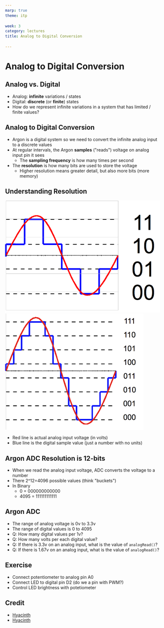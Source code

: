 ```yaml
---
marp: true
theme: itp

week: 3
category: lectures
title: Analog to Digital Conversion

---
```


<!-- headingDivider: 2 -->

# Analog to Digital Conversion

## Analog vs. Digital

* Analog: **infinite** variations / states
* Digital: **discrete** (or **finite**) states
* How do we represent infinite variations in a system that has limited / finite values?

## Analog to Digital Conversion

* Argon is a digital system so we need to convert the infinite analog input to a discrete values
* At regular intervals, the Argon **samples** ("reads") voltage on analog input pin it sees 
  - The **sampling frequency** is how many times per second
* The **resolution** is how many bits are used to store the voltage
    - Higher resolution means greater detail, but also more bits (more memory)

## Understanding Resolution

<img src="lecture_adc.assets/2-bit_resolution_analog_comparison.png" style="width:525px" /><img src="lecture_adc.assets/3-bit_resolution_analog_comparison.png" style="width:450px" />

* Red line is actual analog input voltage (in volts)
* Blue line is the digital sample value (just a number with no units)

<!-- red line is the analog input; blue line is the sampling
left: 2 bit resolution; 2^2 = 4 buckets
right: 3 bit resolution; 2^3 = 8 buckets
-->

## Argon ADC Resolution is 12-bits

* When we read the analog input voltage, ADC converts the voltage to a number
* There 2^12=4096 possible values (think "buckets")
* In Binary
    - 0 = 000000000000
    - 4095 = 111111111111

## Argon ADC

* The range of analog voltage is 0v to 3.3v
* The range of digital values is 0 to 4095
* Q: How many digital values per 1v?
* Q: How many volts per each digital value?
* Q: If there is 3.3v on an analog input, what is the value of `analogRead()`?
* Q: If there is 1.67v on an analog input, what is the value of `analogRead()`?

<!-- 3.3v = 4095 so 1v spans 1240 units
or 1 unit = 4095/3.3 -> so 1 unit is 0.8 mV
1.67v is 2047 
-->

## Exercise

* Connect potentiometer to analog pin A0
* Connect LED to digital pin D2 (do we a pin with PWM?)
* Control LED brightness with potetiometer

## Credit

- [Hyacinth](https://commons.wikimedia.org/wiki/File:3-bit_resolution_analog_comparison.png)
- [Hyacinth](https://commons.wikimedia.org/wiki/File:2-bit_resolution_analog_comparison.png)